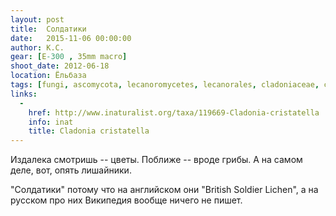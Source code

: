 ```yaml
---
layout: post
title:  Солдатики
date:   2015-11-06 00:00:00
author: К.С.
gear: [E-300 , 35mm macro]
shoot_date: 2012-06-18
location: Ёльбаза
tags: [fungi, ascomycota, lecanoromycetes, lecanorales, cladoniaceae, cladonia, cladonia cristatella]
links:
  -
    href: http://www.inaturalist.org/taxa/119669-Cladonia-cristatella
    info: inat
    title: Cladonia cristatella
---
```


Издалека смотришь -- цветы. Поближе -- вроде грибы. А на самом деле, вот, опять лишайники.

"Солдатики" потому что на английском они "British Soldier Lichen", а на русском про них Википедия вообще ничего не пишет.
